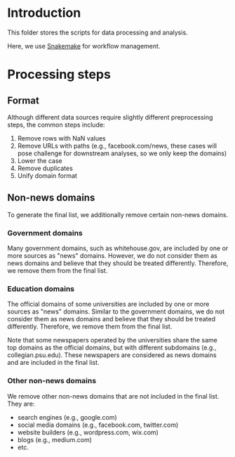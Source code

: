 # Introduction
This folder stores the scripts for data processing and analysis.

Here, we use [Snakemake](https://snakemake.readthedocs.io/en/stable/) for workflow management.

# Processing steps

## Format

Although different data sources require slightly different preprocessing steps, the common steps include:

1. Remove rows with NaN values
1. Remove URLs with paths (e.g., facebook.com/news, these cases will pose challenge for downstream analyses, so we only keep the domains)
1. Lower the case
1. Remove duplicates
1. Unify domain format

## Non-news domains

To generate the final list, we additionally remove certain non-news domains.

### Government domains

Many government domains, such as whitehouse.gov, are included by one or more sources as "news" domains.
However, we do not consider them as news domains and believe that they should be treated differently.
Therefore, we remove them from the final list.

### Education domains

The official domains of some universities are included by one or more sources as "news" domains.
Similar to the government domains, we do not consider them as news domains and believe that they should be treated differently.
Therefore, we remove them from the final list.

Note that some newspapers operated by the universities share the same top domains as the official domains, but with different subdomains (e.g., collegian.psu.edu).
These newspapers are considered as news domains and are included in the final list.

### Other non-news domains

We remove other non-news domains that are not included in the final list.
They are:

- search engines (e.g., google.com)
- social media domains (e.g., facebook.com, twitter.com)
- website builders (e.g., wordpress.com, wix.com)
- blogs (e.g., medium.com)
- etc.
